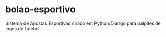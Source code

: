 # bolao-esportivo
Sistema de Apostas Esportivas criado em Python/Django  para palpites de jogos de futebol.
